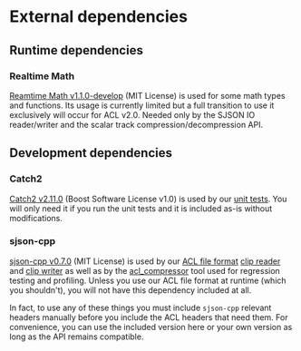 # External dependencies

## Runtime dependencies

### Realtime Math

[Reamtime Math v1.1.0-develop](https://github.com/nfrechette/rtm/releases/tag/v1.1.0) (MIT License) is used for some math types and functions. Its usage is currently limited but a full transition to use it exclusively will occur for ACL v2.0. Needed only by the SJSON IO reader/writer and the scalar track compression/decompression API.

## Development dependencies

### Catch2

[Catch2 v2.11.0](https://github.com/catchorg/Catch2/releases/tag/v2.11.0) (Boost Software License v1.0) is used by our [unit tests](../tests). You will only need it if you run the unit tests and it is included as-is without modifications.

### sjson-cpp

[sjson-cpp v0.7.0](https://github.com/nfrechette/sjson-cpp/releases/tag/v0.7.0) (MIT License) is used by our [ACL file format](../docs/the_acl_file_format.md) [clip reader](../includes/acl/io/clip_reader.h) and [clip writer](../includes/acl/io/clip_writer.h) as well as by the [acl_compressor](../tools/acl_compressor) tool used for regression testing and profiling. Unless you use our ACL file format at runtime (which you shouldn't), you will not have this dependency included at all.

In fact, to use any of these things you must include `sjson-cpp` relevant headers manually before you include the ACL headers that need them. For convenience, you can use the included version here or your own version as long as the API remains compatible.
